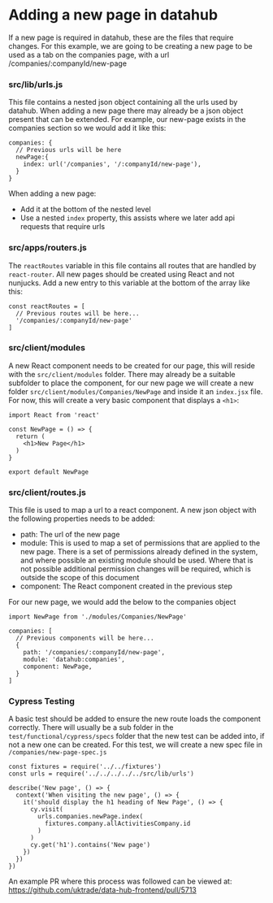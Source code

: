 # Adding a new page in datahub

If a new page is required in datahub, these are the files that require changes. For this example, we are going to be creating a new page to be used as a tab on the companies page, with a url /companies/:companyId/new-page

### src/lib/urls.js

This file contains a nested json object containing all the urls used by datahub. When adding a new page there may already be a json object present that can be extended. For example, our new-page exists in the companies section so we would add it like this:

```
companies: {
  // Previous urls will be here
  newPage:{
    index: url('/companies', '/:companyId/new-page'),
  }
}
```

When adding a new page:

- Add it at the bottom of the nested level
- Use a nested `index` property, this assists where we later add api requests that require urls

### src/apps/routers.js

The `reactRoutes` variable in this file contains all routes that are handled by `react-router`. All new pages should be created using React and not nunjucks. Add a new entry to this variable at the bottom of the array like this:

```
const reactRoutes = [
  // Previous routes will be here...
  '/companies/:companyId/new-page'
]
```

### src/client/modules

A new React component needs to be created for our page, this will reside with the `src/client/modules` folder. There may already be a suitable subfolder to place the component, for our new page we will create a new folder `src/client/modules/Companies/NewPage` and inside it an `index.jsx` file. For now, this will create a very basic component that displays a `<h1>`:

```
import React from 'react'

const NewPage = () => {
  return (
    <h1>New Page</h1>
  )
}

export default NewPage
```

### src/client/routes.js

This file is used to map a url to a react component. A new json object with the following properties needs to be added:

- path: The url of the new page
- module: This is used to map a set of permissions that are applied to the new page. There is a set of permissions already defined in the system, and where possible an existing module should be used. Where that is not possible additional permission changes will be required, which is outside the scope of this document
- component: The React component created in the previous step

For our new page, we would add the below to the companies object

```
import NewPage from './modules/Companies/NewPage'

companies: [
  // Previous components will be here...
  {
    path: '/companies/:companyId/new-page',
    module: 'datahub:companies',
    component: NewPage,
  }
]
```

### Cypress Testing

A basic test should be added to ensure the new route loads the component correctly. There will usually be a sub folder in the `test/functional/cypress/specs` folder that the new test can be added into, if not a new one can be created. For this test, we will create a new spec file in `/companies/new-page-spec.js`

```
const fixtures = require('../../fixtures')
const urls = require('../../../../../src/lib/urls')

describe('New page', () => {
  context('When visiting the new page', () => {
    it('should display the h1 heading of New Page', () => {
      cy.visit(
        urls.companies.newPage.index(
          fixtures.company.allActivitiesCompany.id
        )
      )
      cy.get('h1').contains('New page')
    })
  })
})
```

An example PR where this process was followed can be viewed at: https://github.com/uktrade/data-hub-frontend/pull/5713
